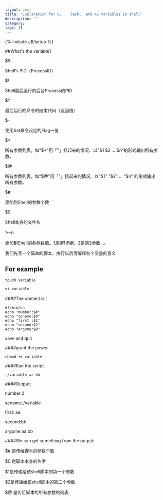 ```yaml
---
layout: post
title: "Explanation for 0, ,  bash,  and %2 variables in shell"
description: ""
category: 
tags: []
---
```

{% include JB/setup %}


##What's the variable?

$$ 

Shell's PID（ProcessID） 

$! 

Shell最后运行的后台Process的PID 

$? 

最后运行的命令的结束代码（返回值） 

$- 

使用Set命令设定的Flag一览 

$* 

所有参数列表。如"$*"用「"」括起来的情况、以"$1 $2 … $n"的形式输出所有参数。 

$@ 

所有参数列表。如"$@"用「"」括起来的情况、以"$1" "$2" … "$n" 的形式输出所有参数。 

$# 

添加到Shell的参数个数 

$0 

Shell本身的文件名 

$1～$n 

添加到Shell的各参数值。$1是第1参数、$2是第2参数…。 

我们先写一个简单的脚本，执行以后再解释各个变量的意义 

## For example
	touch variable 

	vi variable 

####The content is： 

	#!/bin/sh
	echo "number:$#" 
	echo "scname:$0" 
	echo "first :$1" 
	echo "second:$2" 
	echo "argume:$@" 

save and quit 

####grant the power

	chmod +x variable 

####Run the script

	./variable aa bb 

####Output:

number:2 

scname:./variable 

first: aa 

second:bb 

argume:aa bb 

####We can get something from the output:

$# 是传给脚本的参数个数 

$0 是脚本本身的名字 

$1是传递给该shell脚本的第一个参数 

$2是传递给该shell脚本的第二个参数 

$@ 是传给脚本的所有参数的列表